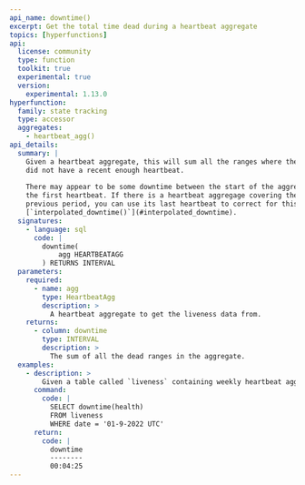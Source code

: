 ```yaml
---
api_name: downtime()
excerpt: Get the total time dead during a heartbeat aggregate
topics: [hyperfunctions]
api:
  license: community
  type: function
  toolkit: true
  experimental: true
  version:
    experimental: 1.13.0
hyperfunction:
  family: state tracking
  type: accessor
  aggregates:
    - heartbeat_agg()
api_details:
  summary: |
    Given a heartbeat aggregate, this will sum all the ranges where the system
    did not have a recent enough heartbeat.
    
    There may appear to be some downtime between the start of the aggregate and
    the first heartbeat. If there is a heartbeat aggregage covering the
    previous period, you can use its last heartbeat to correct for this using
    [`interpolated_downtime()`](#interpolated_downtime).
  signatures:
    - language: sql
      code: |
        downtime(
            agg HEARTBEATAGG
        ) RETURNS INTERVAL
  parameters:
    required:
      - name: agg
        type: HeartbeatAgg
        description: >
          A heartbeat aggregate to get the liveness data from.
    returns:
      - column: downtime
        type: INTERVAL
        description: >
          The sum of all the dead ranges in the aggregate.
  examples:
    - description: >
        Given a table called `liveness` containing weekly heartbeat aggregates in column `health` with timestamp column `date`, we can use the following to get the total downtime of the system during the week of Jan 9, 2022.
      command:
        code: |
          SELECT downtime(health)
          FROM liveness
          WHERE date = '01-9-2022 UTC'
      return:
        code: |
          downtime     
          --------
          00:04:25
---
```


